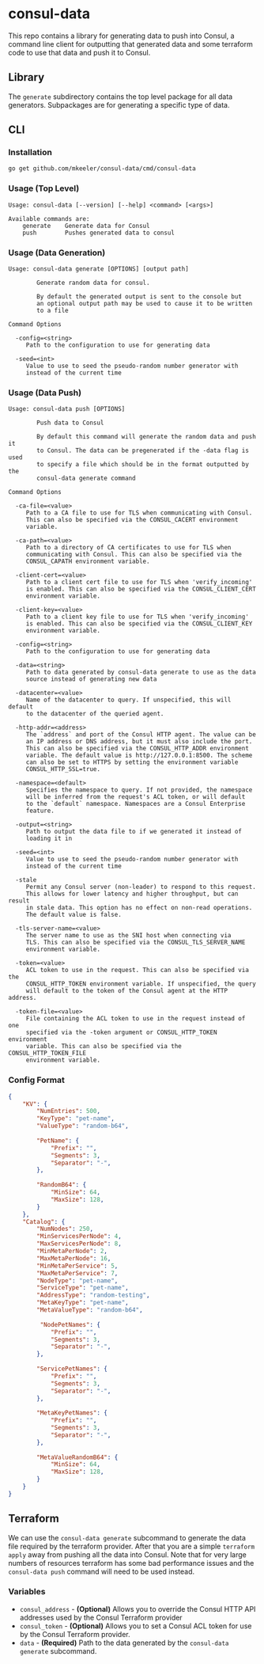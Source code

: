 # consul-data
This repo contains a library for generating data to push into Consul, a command line client for outputting that generated data and some terraform code to use that data and push it to Consul.

## Library

The `generate` subdirectory contains the top level package for all data generators. Subpackages are for generating a specific type of data.

## CLI

### Installation

`go get github.com/mkeeler/consul-data/cmd/consul-data`

### Usage (Top Level)

```
Usage: consul-data [--version] [--help] <command> [<args>]

Available commands are:
    generate    Generate data for Consul
    push        Pushes generated data to consul
``` 

### Usage (Data Generation)

```
Usage: consul-data generate [OPTIONS] [output path]

        Generate random data for consul.

        By default the generated output is sent to the console but
        an optional output path may be used to cause it to be written
        to a file

Command Options

  -config=<string>
     Path to the configuration to use for generating data

  -seed=<int>
     Value to use to seed the pseudo-random number generator with
     instead of the current time
```

### Usage (Data Push)

```
Usage: consul-data push [OPTIONS]

        Push data to Consul

        By default this command will generate the random data and push it
        to Consul. The data can be pregenerated if the -data flag is used
        to specify a file which should be in the format outputted by the
        consul-data generate command

Command Options

  -ca-file=<value>
     Path to a CA file to use for TLS when communicating with Consul.
     This can also be specified via the CONSUL_CACERT environment
     variable.

  -ca-path=<value>
     Path to a directory of CA certificates to use for TLS when
     communicating with Consul. This can also be specified via the
     CONSUL_CAPATH environment variable.

  -client-cert=<value>
     Path to a client cert file to use for TLS when 'verify_incoming'
     is enabled. This can also be specified via the CONSUL_CLIENT_CERT
     environment variable.

  -client-key=<value>
     Path to a client key file to use for TLS when 'verify_incoming'
     is enabled. This can also be specified via the CONSUL_CLIENT_KEY
     environment variable.

  -config=<string>
     Path to the configuration to use for generating data

  -data=<string>
     Path to data generated by consul-data generate to use as the data
     source instead of generating new data

  -datacenter=<value>
     Name of the datacenter to query. If unspecified, this will default
     to the datacenter of the queried agent.

  -http-addr=<address>
     The `address` and port of the Consul HTTP agent. The value can be
     an IP address or DNS address, but it must also include the port.
     This can also be specified via the CONSUL_HTTP_ADDR environment
     variable. The default value is http://127.0.0.1:8500. The scheme
     can also be set to HTTPS by setting the environment variable
     CONSUL_HTTP_SSL=true.

  -namespace=<default>
     Specifies the namespace to query. If not provided, the namespace
     will be inferred from the request's ACL token, or will default
     to the `default` namespace. Namespaces are a Consul Enterprise
     feature.

  -output=<string>
     Path to output the data file to if we generated it instead of
     loading it in

  -seed=<int>
     Value to use to seed the pseudo-random number generator with
     instead of the current time

  -stale
     Permit any Consul server (non-leader) to respond to this request.
     This allows for lower latency and higher throughput, but can result
     in stale data. This option has no effect on non-read operations.
     The default value is false.

  -tls-server-name=<value>
     The server name to use as the SNI host when connecting via
     TLS. This can also be specified via the CONSUL_TLS_SERVER_NAME
     environment variable.

  -token=<value>
     ACL token to use in the request. This can also be specified via the
     CONSUL_HTTP_TOKEN environment variable. If unspecified, the query
     will default to the token of the Consul agent at the HTTP address.

  -token-file=<value>
     File containing the ACL token to use in the request instead of one
     specified via the -token argument or CONSUL_HTTP_TOKEN environment
     variable. This can also be specified via the CONSUL_HTTP_TOKEN_FILE
     environment variable.
```

### Config Format

```json
{
    "KV": {
        "NumEntries": 500,
        "KeyType": "pet-name",
        "ValueType": "random-b64",
        
        "PetName": {
            "Prefix": "",
            "Segments": 3,
            "Separator": "-",
        },
        
        "RandomB64": {
            "MinSize": 64,
            "MaxSize": 128,
        }
    },
    "Catalog": {
        "NumNodes": 250,
        "MinServicesPerNode": 4,
        "MaxServicesPerNode": 8,
        "MinMetaPerNode": 2,
        "MaxMetaPerNode": 16,
        "MinMetaPerService": 5,
        "MaxMetaPerService": 7,
        "NodeType": "pet-name",
        "ServiceType": "pet-name",
        "AddressType": "random-testing",
        "MetaKeyType": "pet-name",
        "MetaValueType": "random-b64",
        
         "NodePetNames": {
            "Prefix": "",
            "Segments": 3,
            "Separator": "-",
        },
        
        "ServicePetNames": {
            "Prefix": "",
            "Segments": 3,
            "Separator": "-",
        },
        
        "MetaKeyPetNames": {
            "Prefix": "",
            "Segments": 3,
            "Separator": "-",
        },
        
        "MetaValueRandomB64": {
            "MinSize": 64,
            "MaxSize": 128,
        }
    }
}
```

## Terraform

We can use the `consul-data generate` subcommand to generate the data file required by the terraform provider. After that you are a simple `terraform apply` away from pushing all the data into Consul. Note that for very large
numbers of resources terraform has some bad performance issues and the `consul-data push` command will need to be used instead.

### Variables

* `consul_address` - **(Optional)** Allows you to override the Consul HTTP API addresses used by the Consul Terraform provider
* `consul_token` - **(Optional)** Allows you to set a Consul ACL token for use by the Consul Terraform provider.
* `data` - **(Required)** Path to the  data generated by the `consul-data generate` subcommand.
